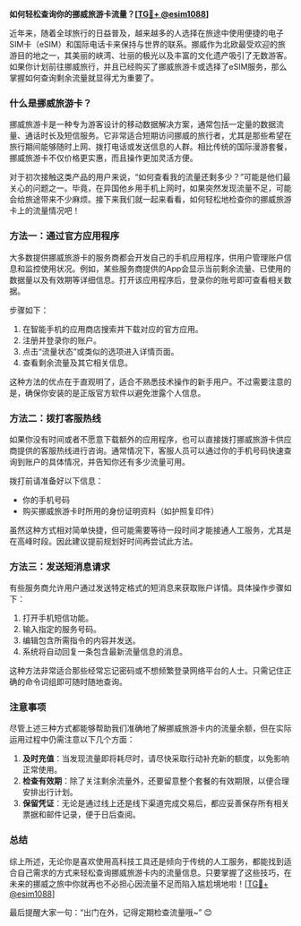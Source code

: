 **如何轻松查询你的挪威旅游卡流量？[[TG💪+ @esim1088](https://t.me/s/esim1088)]**

近年来，随着全球旅行的日益普及，越来越多的人选择在旅途中使用便捷的电子SIM卡（eSIM）和国际电话卡来保持与世界的联系。挪威作为北欧最受欢迎的旅游目的地之一，其美丽的峡湾、壮丽的极光以及丰富的文化遗产吸引了无数游客。如果你计划前往挪威旅行，并且已经购买了挪威旅游卡或选择了eSIM服务，那么掌握如何查询剩余流量就显得尤为重要了。

### 什么是挪威旅游卡？

挪威旅游卡是一种专为游客设计的移动数据解决方案，通常包括一定量的数据流量、通话时长及短信服务。它非常适合短期访问挪威的旅行者，尤其是那些希望在旅行期间能够随时上网、拨打电话或发送信息的人群。相比传统的国际漫游套餐，挪威旅游卡不仅价格更实惠，而且操作更加灵活方便。

对于初次接触这类产品的用户来说，“如何查看我的流量还剩多少？”可能是他们最关心的问题之一。毕竟，在异国他乡用手机上网时，如果突然发现流量不足，可能会给旅途带来不少麻烦。接下来我们就一起来看看，如何轻松地检查你的挪威旅游卡上的流量情况吧！

### 方法一：通过官方应用程序

大多数提供挪威旅游卡的服务商都会开发自己的手机应用程序，供用户管理账户信息和监控使用状况。例如，某些服务商提供的App会显示当前剩余流量、已使用的数据量以及有效期等详细信息。打开该应用程序后，登录你的账号即可查看相关数据。

步骤如下：
1. 在智能手机的应用商店搜索并下载对应的官方应用。
2. 注册并登录你的账户。
3. 点击“流量状态”或类似的选项进入详情页面。
4. 查看剩余流量及其它相关信息。

这种方法的优点在于直观明了，适合不熟悉技术操作的新手用户。不过需要注意的是，确保你安装的是正版官方软件以避免泄露个人信息。

### 方法二：拨打客服热线

如果你没有时间或者不愿意下载额外的应用程序，也可以直接拨打挪威旅游卡供应商提供的客服热线进行咨询。通常情况下，客服人员可以通过你的手机号码快速查询到账户的具体情况，并告知你还有多少流量可用。

拨打前请准备好以下信息：
- 你的手机号码
- 购买挪威旅游卡时所用的身份证明资料（如护照复印件）

虽然这种方式相对简单快捷，但可能需要等待一段时间才能接通人工服务，尤其是在高峰时段。因此建议提前规划好时间再尝试此方法。

### 方法三：发送短消息请求

有些服务商允许用户通过发送特定格式的短消息来获取账户详情。具体操作步骤如下：
1. 打开手机短信功能。
2. 输入指定的服务号码。
3. 编辑包含所需指令的内容并发送。
4. 系统将自动回复一条包含最新流量信息的消息。

这种方法非常适合那些经常忘记密码或不想频繁登录网络平台的人士。只需记住正确的命令词组即可随时随地查询。

### 注意事项

尽管上述三种方式都能够帮助我们准确地了解挪威旅游卡内的流量余额，但在实际运用过程中仍需注意以下几个方面：

1. **及时充值**：当发现流量即将耗尽时，请尽快采取行动补充新的额度，以免影响正常使用。
2. **检查有效期**：除了关注剩余流量外，还要留意整个套餐的有效期限，以便合理安排出行计划。
3. **保留凭证**：无论是通过线上还是线下渠道完成交易后，都应妥善保存所有相关票据和邮件记录，便于日后查阅。

### 总结

综上所述，无论你是喜欢使用高科技工具还是倾向于传统的人工服务，都能找到适合自己需求的方式来轻松查询挪威旅游卡内的流量信息。只要掌握了这些技巧，在未来的挪威之旅中你就再也不必担心因流量不足而陷入尴尬境地啦！[[TG💪+ @esim1088](https://t.me/s/esim1088)]

最后提醒大家一句：“出门在外，记得定期检查流量哦~” 😊